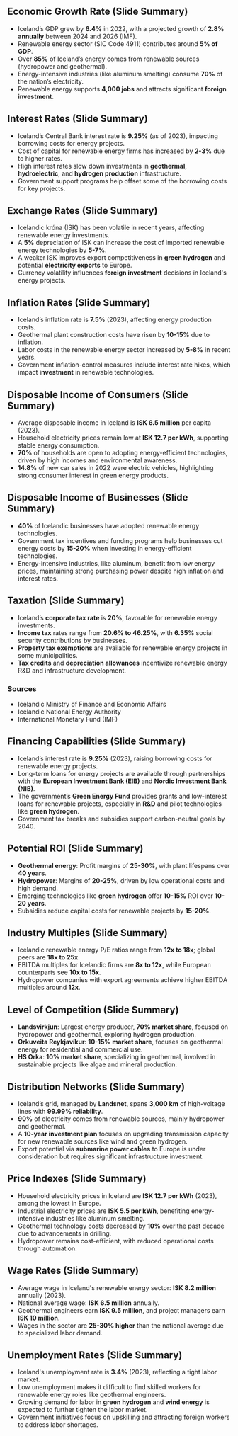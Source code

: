 ## Economic Growth Rate (Slide Summary)

- Iceland’s GDP grew by **6.4%** in 2022, with a projected growth of **2.8% annually** between 2024 and 2026 (IMF).
- Renewable energy sector (SIC Code 4911) contributes around **5% of GDP**.
- Over **85%** of Iceland’s energy comes from renewable sources (hydropower and geothermal).
- Energy-intensive industries (like aluminum smelting) consume **70%** of the nation’s electricity.
- Renewable energy supports **4,000 jobs** and attracts significant **foreign investment**.

## Interest Rates (Slide Summary)

- Iceland’s Central Bank interest rate is **9.25%** (as of 2023), impacting borrowing costs for energy projects.
- Cost of capital for renewable energy firms has increased by **2-3%** due to higher rates.
- High interest rates slow down investments in **geothermal**, **hydroelectric**, and **hydrogen production** infrastructure.
- Government support programs help offset some of the borrowing costs for key projects.

## Exchange Rates (Slide Summary)

- Icelandic króna (ISK) has been volatile in recent years, affecting renewable energy investments.
- A **5%** depreciation of ISK can increase the cost of imported renewable energy technologies by **5-7%**.
- A weaker ISK improves export competitiveness in **green hydrogen** and potential **electricity exports** to Europe.
- Currency volatility influences **foreign investment** decisions in Iceland's energy projects.

## Inflation Rates (Slide Summary)

- Iceland’s inflation rate is **7.5%** (2023), affecting energy production costs.
- Geothermal plant construction costs have risen by **10-15%** due to inflation.
- Labor costs in the renewable energy sector increased by **5-8%** in recent years.
- Government inflation-control measures include interest rate hikes, which impact **investment** in renewable technologies.

## Disposable Income of Consumers (Slide Summary)

- Average disposable income in Iceland is **ISK 6.5 million** per capita (2023).
- Household electricity prices remain low at **ISK 12.7 per kWh**, supporting stable energy consumption.
- **70%** of households are open to adopting energy-efficient technologies, driven by high incomes and environmental awareness.
- **14.8%** of new car sales in 2022 were electric vehicles, highlighting strong consumer interest in green energy products.

## Disposable Income of Businesses (Slide Summary)

- **40%** of Icelandic businesses have adopted renewable energy technologies.
- Government tax incentives and funding programs help businesses cut energy costs by **15-20%** when investing in energy-efficient technologies.
- Energy-intensive industries, like aluminum, benefit from low energy prices, maintaining strong purchasing power despite high inflation and interest rates.

## Taxation (Slide Summary)

- Iceland’s **corporate tax rate** is **20%**, favorable for renewable energy investments.
- **Income tax** rates range from **20.6% to 46.25%**, with **6.35%** social security contributions by businesses.
- **Property tax exemptions** are available for renewable energy projects in some municipalities.
- **Tax credits** and **depreciation allowances** incentivize renewable energy R&D and infrastructure development.

### Sources
- Icelandic Ministry of Finance and Economic Affairs
- Icelandic National Energy Authority
- International Monetary Fund (IMF)

## Financing Capabilities (Slide Summary)

- Iceland’s interest rate is **9.25%** (2023), raising borrowing costs for renewable energy projects.
- Long-term loans for energy projects are available through partnerships with the **European Investment Bank (EIB)** and **Nordic Investment Bank (NIB)**.
- The government’s **Green Energy Fund** provides grants and low-interest loans for renewable projects, especially in **R&D** and pilot technologies like **green hydrogen**.
- Government tax breaks and subsidies support carbon-neutral goals by 2040.

## Potential ROI (Slide Summary)

- **Geothermal energy**: Profit margins of **25-30%**, with plant lifespans over **40 years**.
- **Hydropower**: Margins of **20-25%**, driven by low operational costs and high demand.
- Emerging technologies like **green hydrogen** offer **10-15%** ROI over **10-20 years**.
- Subsidies reduce capital costs for renewable projects by **15-20%**.

## Industry Multiples (Slide Summary)

- Icelandic renewable energy P/E ratios range from **12x to 18x**; global peers are **18x to 25x**.
- EBITDA multiples for Icelandic firms are **8x to 12x**, while European counterparts see **10x to 15x**.
- Hydropower companies with export agreements achieve higher EBITDA multiples around **12x**.

## Level of Competition (Slide Summary)

- **Landsvirkjun**: Largest energy producer, **70% market share**, focused on hydropower and geothermal, exploring hydrogen production.
- **Orkuveita Reykjavíkur**: **10-15% market share**, focuses on geothermal energy for residential and commercial use.
- **HS Orka**: **10% market share**, specializing in geothermal, involved in sustainable projects like algae and mineral production.

## Distribution Networks (Slide Summary)

- Iceland’s grid, managed by **Landsnet**, spans **3,000 km** of high-voltage lines with **99.99% reliability**.
- **90%** of electricity comes from renewable sources, mainly hydropower and geothermal.
- A **10-year investment plan** focuses on upgrading transmission capacity for new renewable sources like wind and green hydrogen.
- Export potential via **submarine power cables** to Europe is under consideration but requires significant infrastructure investment.

## Price Indexes (Slide Summary)

- Household electricity prices in Iceland are **ISK 12.7 per kWh** (2023), among the lowest in Europe.
- Industrial electricity prices are **ISK 5.5 per kWh**, benefiting energy-intensive industries like aluminum smelting.
- Geothermal technology costs decreased by **10%** over the past decade due to advancements in drilling.
- Hydropower remains cost-efficient, with reduced operational costs through automation.

## Wage Rates (Slide Summary)

- Average wage in Iceland's renewable energy sector: **ISK 8.2 million** annually (2023).
- National average wage: **ISK 6.5 million** annually.
- Geothermal engineers earn **ISK 9.5 million**, and project managers earn **ISK 10 million**.
- Wages in the sector are **25-30% higher** than the national average due to specialized labor demand.

## Unemployment Rates (Slide Summary)

- Iceland's unemployment rate is **3.4%** (2023), reflecting a tight labor market.
- Low unemployment makes it difficult to find skilled workers for renewable energy roles like geothermal engineers.
- Growing demand for labor in **green hydrogen** and **wind energy** is expected to further tighten the labor market.
- Government initiatives focus on upskilling and attracting foreign workers to address labor shortages.
